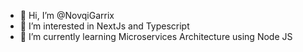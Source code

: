 - 👋 Hi, I’m @NovqiGarrix
- 👀 I’m interested in NextJs and Typescript
- 🌱 I’m currently learning Microservices Architecture using Node JS
<!---
NovqiGarrix/NovqiGarrix is a ✨ special ✨ repository because its `README.md` (this file) appears on your GitHub profile.
You can click the Preview link to take a look at your changes.
--->
